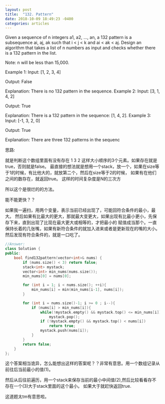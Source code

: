 ```yaml
---
layout: post
title:  "132. Pattern"
date: 2018-10-09 18:49:23 -0400
categories: articles
---
```


Given a sequence of n integers a1, a2, ..., an, a 132 pattern is a subsequence ai, aj, ak such that i < j < k and ai < ak < aj. Design an algorithm that takes a list of n numbers as input and checks whether there is a 132 pattern in the list.

Note: n will be less than 15,000.

Example 1:
Input: [1, 2, 3, 4]

Output: False

Explanation: There is no 132 pattern in the sequence.
Example 2:
Input: [3, 1, 4, 2]

Output: True

Explanation: There is a 132 pattern in the sequence: [1, 4, 2].
Example 3:
Input: [-1, 3, 2, 0]

Output: True

Explanation: There are three 132 patterns in the sequenc

思路:

就是判断这个数组里面有没有存在 1 3 2 这样大小顺序的3个元素。如果存在就是true，否则就是false。
最直接的想法就是想用一个stack，放一个，如果在size等于1的时候，有比他大的，就放第二个，然后在size等于2的时候，
如果有在他们之间的数存在，就返回true。
这样的时间复杂度是N的三次方

所以这个是很烂的的方法。

能不能更快？？

如果我一遍扫，用两个变量，表示当前已经出现了，可能回符合条件的最小，最大。
然后如果有比最大的更大，那就最大变更大，如果出现有比最小更小，先保存下来，直到出现了比现在最大更大或相等的，才把最小的
赋值成当那个。一直保持长着的几张嘴，如果有新符合条件的就加入进来或者是更新现在的嘴的大小。然后发现有符合条件的，就是一口吃了。
```c++
//Answer:
class Solution {
public:
    bool find132pattern(vector<int>& nums) {
        if (nums.size() < 3) return false;
        stack<int> mystack;
        vector<int> min_nums(nums.size());
        min_nums[0] = nums[0];

        for (int i = 1; i < nums.size(); ++i){
        	min_nums[i] = min(min_nums[i-1], nums[i]);
        }

        for (int i = nums.size()-1; i >= 0 ; i--){
        	if (nums[i] > min_nums[i]){
        		while(!mystack.empty() && mystack.top() <= min_nums[i])
        			mystack.pop();
        		if (!mystack.empty() && mystack.top() < nums[i])
        			return true;
        		mystack.push(nums[i]);
        	}
        }
        return false;
    }
};
```
这个答案相当诡异，怎么能想出这样的答案呢？？非常有意思。用一个数组记录从前往后当前最小的值(1)。

然后从后往前遍历，用一个stack来保存当前的最小中间值(2),然后比较看看存不存在一个(3)大于stack里面的这个最小。
如果大于就赶快返回true.

这道题太tm有意思啦。


